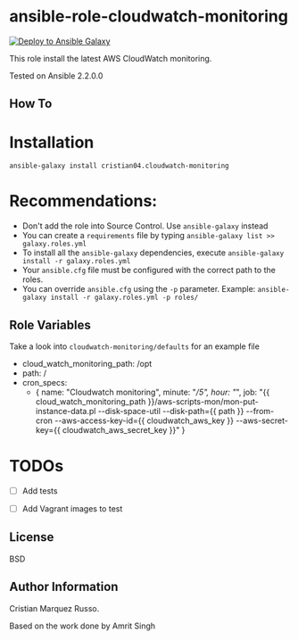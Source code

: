 ansible-role-cloudwatch-monitoring
=========
[![Deploy to Ansible Galaxy](https://github.com/mergermarket/ansible-role-cloudwatch-monitoring/actions/workflows/main.yml/badge.svg)](https://github.com/mergermarket/ansible-role-cloudwatch-monitoring/actions/workflows/main.yml)

This role install the latest AWS CloudWatch monitoring.

Tested on Ansible 2.2.0.0

How To
----------------

# Installation

`ansible-galaxy install cristian04.cloudwatch-monitoring`

# Recommendations:
- Don't add the role into Source Control. Use `ansible-galaxy` instead
- You can create a `requirements` file by typing `ansible-galaxy list >> galaxy.roles.yml`
- To install all the `ansible-galaxy` dependencies, execute `ansible-galaxy install -r galaxy.roles.yml`
- Your `ansible.cfg` file must be configured with the correct path to the roles.
- You can override `ansible.cfg` using the `-p` parameter. Example: `ansible-galaxy install -r galaxy.roles.yml -p roles/`  

Role Variables
--------------
Take a look into `cloudwatch-monitoring/defaults` for an example file

- cloud_watch_monitoring_path: /opt
- path: /
- cron_specs:
  - {
    name: "Cloudwatch monitoring",
    minute: "*/5",
    hour: "*",
    job: "{{ cloud_watch_monitoring_path }}/aws-scripts-mon/mon-put-instance-data.pl --disk-space-util --disk-path={{ path }} --from-cron --aws-access-key-id={{ cloudwatch_aws_key }} --aws-secret-key={{ cloudwatch_aws_secret_key }}"
    }

# TODOs

- [ ] Add tests
- [ ] Add Vagrant images to test


License
-------

BSD

Author Information
------------------

Cristian Marquez Russo.

Based on the work done by Amrit Singh
